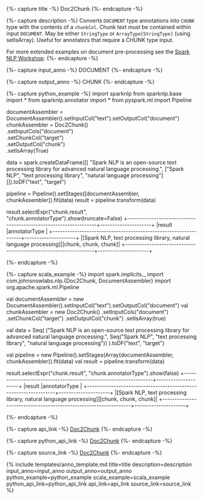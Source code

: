 {%- capture title -%}
Doc2Chunk
{%- endcapture -%}

{%- capture description -%}
Converts `DOCUMENT` type annotations into `CHUNK` type with the contents of a `chunkCol`.
Chunk text must be contained within input `DOCUMENT`. May be either `StringType` or `ArrayType[StringType]`
(using setIsArray). Useful for annotators that require a CHUNK type input.

For more extended examples on document pre-processing see the
[Spark NLP Workshop](https://github.com/JohnSnowLabs/spark-nlp-workshop/blob/master/tutorials/Certification_Trainings/Public/2.Text_Preprocessing_with_SparkNLP_Annotators_Transformers.ipynb).
{%- endcapture -%}

{%- capture input_anno -%}
DOCUMENT
{%- endcapture -%}

{%- capture output_anno -%}
CHUNK
{%- endcapture -%}

{%- capture python_example -%}
import sparknlp
from sparknlp.base import *
from sparknlp.annotator import *
from pyspark.ml import Pipeline

documentAssembler = DocumentAssembler().setInputCol("text").setOutputCol("document")
chunkAssembler = Doc2Chunk() \
    .setInputCols("document") \
    .setChunkCol("target") \
    .setOutputCol("chunk") \
    .setIsArray(True)

data = spark.createDataFrame([[
    "Spark NLP is an open-source text processing library for advanced natural language processing.",
      ["Spark NLP", "text processing library", "natural language processing"]
]]).toDF("text", "target")

pipeline = Pipeline().setStages([documentAssembler, chunkAssembler]).fit(data)
result = pipeline.transform(data)

result.selectExpr("chunk.result", "chunk.annotatorType").show(truncate=False)
+-----------------------------------------------------------------+---------------------+
|result                                                           |annotatorType        |
+-----------------------------------------------------------------+---------------------+
|[Spark NLP, text processing library, natural language processing]|[chunk, chunk, chunk]|
+-----------------------------------------------------------------+---------------------+

{%- endcapture -%}

{%- capture scala_example -%}
import spark.implicits._
import com.johnsnowlabs.nlp.{Doc2Chunk, DocumentAssembler}
import org.apache.spark.ml.Pipeline

val documentAssembler = new DocumentAssembler().setInputCol("text").setOutputCol("document")
val chunkAssembler = new Doc2Chunk()
  .setInputCols("document")
  .setChunkCol("target")
  .setOutputCol("chunk")
  .setIsArray(true)

val data = Seq(
  ("Spark NLP is an open-source text processing library for advanced natural language processing.",
    Seq("Spark NLP", "text processing library", "natural language processing"))
).toDF("text", "target")

val pipeline = new Pipeline().setStages(Array(documentAssembler, chunkAssembler)).fit(data)
val result = pipeline.transform(data)

result.selectExpr("chunk.result", "chunk.annotatorType").show(false)
+-----------------------------------------------------------------+---------------------+
|result                                                           |annotatorType        |
+-----------------------------------------------------------------+---------------------+
|[Spark NLP, text processing library, natural language processing]|[chunk, chunk, chunk]|
+-----------------------------------------------------------------+---------------------+

{%- endcapture -%}

{%- capture api_link -%}
[Doc2Chunk](/api/com/johnsnowlabs/nlp/Doc2Chunk)
{%- endcapture -%}

{%- capture python_api_link -%}
[Doc2Chunk](/api/python/reference/autosummary/sparknlp/base/doc2_chunk/index.html#sparknlp.base.doc2_chunk.Doc2Chunk)
{%- endcapture -%}

{%- capture source_link -%}
[Doc2Chunk](https://github.com/JohnSnowLabs/spark-nlp/tree/master/src/main/scala/com/johnsnowlabs/nlp/Doc2Chunk.scala)
{%- endcapture -%}

{% include templates/anno_template.md
title=title
description=description
input_anno=input_anno
output_anno=output_anno
python_example=python_example
scala_example=scala_example
python_api_link=python_api_link
api_link=api_link
source_link=source_link
%}
